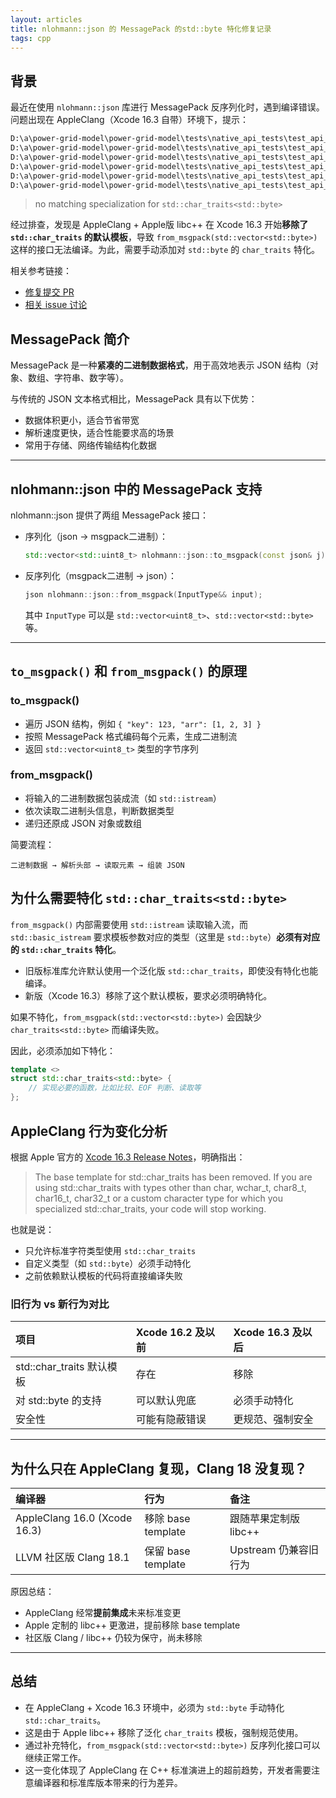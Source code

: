 ```yaml
---
layout: articles
title: nlohmann::json 的 MessagePack 的std::byte 特化修复记录
tags: cpp
---
```



## 背景

最近在使用 `nlohmann::json` 库进行 MessagePack 反序列化时，遇到编译错误。问题出现在 AppleClang（Xcode 16.3 自带）环境下，提示：

```bash
D:\a\power-grid-model\power-grid-model\tests\native_api_tests\test_api_serialization.cpp(18): error C3856: 'char_traits': symbol is not a class template
D:\a\power-grid-model\power-grid-model\tests\native_api_tests\test_api_serialization.cpp(18): error C2143: syntax error: missing ';' before 'std::byte'
D:\a\power-grid-model\power-grid-model\tests\native_api_tests\test_api_serialization.cpp(18): error C2913: explicit specialization; 'nlohmann::detail::char_traits' is not a specialization of a class template
D:\a\power-grid-model\power-grid-model\tests\native_api_tests\test_api_serialization.cpp(18): error C2059: syntax error: '>'
D:\a\power-grid-model\power-grid-model\tests\native_api_tests\test_api_serialization.cpp(18): error C2059: syntax error: 'function-style cast'
D:\a\power-grid-model\power-grid-model\tests\native_api_tests\test_api_serialization.cpp(18): error C2143: syntax error: missing ';' before '{'
```

> no matching specialization for `std::char_traits<std::byte>`

经过排查，发现是 AppleClang + Apple版 libc++ 在 Xcode 16.3 开始**移除了 `std::char_traits` 的默认模板**，导致 `from_msgpack(std::vector<std::byte>)` 这样的接口无法编译。为此，需要手动添加对 `std::byte` 的 `char_traits` 特化。

相关参考链接：
- [修复提交 PR](https://github.com/nlohmann/json/commit/3b02afb9d981614813915d432e89777b346a6ddb)
- [相关 issue 讨论](https://github.com/nlohmann/json/issues/4756)


## MessagePack 简介

MessagePack 是一种**紧凑的二进制数据格式**，用于高效地表示 JSON 结构（对象、数组、字符串、数字等）。

与传统的 JSON 文本格式相比，MessagePack 具有以下优势：
- 数据体积更小，适合节省带宽
- 解析速度更快，适合性能要求高的场景
- 常用于存储、网络传输结构化数据

---

## nlohmann::json 中的 MessagePack 支持

nlohmann::json 提供了两组 MessagePack 接口：

- 序列化（json → msgpack二进制）：
  ```cpp
  std::vector<std::uint8_t> nlohmann::json::to_msgpack(const json& j);
  ```

- 反序列化（msgpack二进制 → json）：
  ```cpp
  json nlohmann::json::from_msgpack(InputType&& input);
  ```
  其中 `InputType` 可以是 `std::vector<uint8_t>`、`std::vector<std::byte>` 等。

---

## `to_msgpack()` 和 `from_msgpack()` 的原理

### to_msgpack()

- 遍历 JSON 结构，例如 `{ "key": 123, "arr": [1, 2, 3] }`
- 按照 MessagePack 格式编码每个元素，生成二进制流
- 返回 `std::vector<uint8_t>` 类型的字节序列

### from_msgpack()

- 将输入的二进制数据包装成流（如 `std::istream`）
- 依次读取二进制头信息，判断数据类型
- 递归还原成 JSON 对象或数组

简要流程：
```
二进制数据 → 解析头部 → 读取元素 → 组装 JSON
```


## 为什么需要特化 `std::char_traits<std::byte>`

`from_msgpack()` 内部需要使用 `std::istream` 读取输入流，而 `std::basic_istream` 要求模板参数对应的类型（这里是 `std::byte`）**必须有对应的 `std::char_traits` 特化**。

- 旧版标准库允许默认使用一个泛化版 `std::char_traits`，即使没有特化也能编译。
- 新版（Xcode 16.3）移除了这个默认模板，要求必须明确特化。

如果不特化，`from_msgpack(std::vector<std::byte>)` 会因缺少 `char_traits<std::byte>` 而编译失败。

因此，必须添加如下特化：

```cpp
template <>
struct std::char_traits<std::byte> {
    // 实现必要的函数，比如比较、EOF 判断、读取等
};
```


## AppleClang 行为变化分析

根据 Apple 官方的 [Xcode 16.3 Release Notes](https://developer.apple.com/documentation/xcode-release-notes/xcode-16_3-release-notes)，明确指出：

> The base template for std::char_traits has been removed. If you are using std::char_traits with types other than char, wchar_t, char8_t, char16_t, char32_t or a custom character type for which you specialized std::char_traits, your code will stop working.

也就是说：
- 只允许标准字符类型使用 `std::char_traits`
- 自定义类型（如 `std::byte`）必须手动特化
- 之前依赖默认模板的代码将直接编译失败

### 旧行为 vs 新行为对比

| 项目 | Xcode 16.2 及以前 | Xcode 16.3 及以后 |
|:---|:---|:---|
| std::char_traits 默认模板 | 存在 | 移除 |
| 对 std::byte 的支持 | 可以默认兜底 | 必须手动特化 |
| 安全性 | 可能有隐蔽错误 | 更规范、强制安全 |

---

## 为什么只在 AppleClang 复现，Clang 18 没复现？

| 编译器 | 行为 | 备注 |
|:---|:---|:---|
| AppleClang 16.0 (Xcode 16.3) | 移除 base template | 跟随苹果定制版 libc++ |
| LLVM 社区版 Clang 18.1 | 保留 base template | Upstream 仍兼容旧行为 |

原因总结：
- AppleClang 经常**提前集成**未来标准变更
- Apple 定制的 libc++ 更激进，提前移除 base template
- 社区版 Clang / libc++ 仍较为保守，尚未移除

---

## 总结

- 在 AppleClang + Xcode 16.3 环境中，必须为 `std::byte` 手动特化 `std::char_traits`。
- 这是由于 Apple libc++ 移除了泛化 `char_traits` 模板，强制规范使用。
- 通过补充特化，`from_msgpack(std::vector<std::byte>)` 反序列化接口可以继续正常工作。
- 这一变化体现了 AppleClang 在 C++ 标准演进上的超前趋势，开发者需要注意编译器和标准库版本带来的行为差异。
